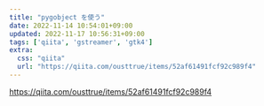 ```yaml
---
title: "pygobject を使う"
date: 2022-11-14 10:54:01+09:00
updated: 2022-11-17 10:56:31+09:00
tags: ['qiita', 'gstreamer', 'gtk4']
extra:
  css: "qiita"
  url: "https://qiita.com/ousttrue/items/52af61491fcf92c989f4"
---
```


<https://qiita.com/ousttrue/items/52af61491fcf92c989f4>

